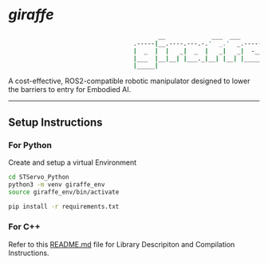 # _giraffe_

``` bash
                                          __             ___  ___       
                                   .-----|__.----.---.-.'  _.'  _.-----.
                                   |  _  |  |   _|  _  |   _|   _|  -__|
                                   |___  |__|__| |___._|__| |__| |_____|
                                   |_____| 
```

A cost-effective, ROS2-compatible robotic manipulator designed to lower the barriers to entry for Embodied AI.

---

## Setup Instructions

### For Python

Create and setup a virtual Environment

``` bash
cd STServo_Python
python3 -m venv giraffe_env
source giraffe_env/bin/activate

pip install -r requirements.txt
```

### For C++

Refer to this [README.md](SCServo_Linux/README.md) file for Library Descripiton and Compilation Instructions.

